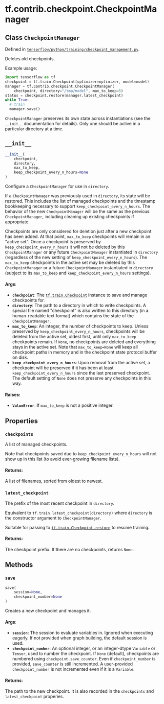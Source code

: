 <div itemscope itemtype="http://developers.google.com/ReferenceObject">
<meta itemprop="name" content="tf.contrib.checkpoint.CheckpointManager" />
<meta itemprop="path" content="Stable" />
<meta itemprop="property" content="checkpoints"/>
<meta itemprop="property" content="latest_checkpoint"/>
<meta itemprop="property" content="__init__"/>
<meta itemprop="property" content="save"/>
</div>

# tf.contrib.checkpoint.CheckpointManager

## Class `CheckpointManager`





Defined in [`tensorflow/python/training/checkpoint_management.py`](/code/stable/tensorflow/python/training/checkpoint_management.py).

Deletes old checkpoints.

Example usage:
```python
import tensorflow as tf
checkpoint = tf.train.Checkpoint(optimizer=optimizer, model=model)
manager = tf.contrib.checkpoint.CheckpointManager(
    checkpoint, directory="/tmp/model", max_to_keep=5)
status = checkpoint.restore(manager.latest_checkpoint)
while True:
  # train
  manager.save()
```

`CheckpointManager` preserves its own state across instantiations (see the
`__init__` documentation for details). Only one should be active in a
particular directory at a time.

<h2 id="__init__"><code>__init__</code></h2>

``` python
__init__(
    checkpoint,
    directory,
    max_to_keep,
    keep_checkpoint_every_n_hours=None
)
```

Configure a `CheckpointManager` for use in `directory`.

If a `CheckpointManager` was previously used in `directory`, its
state will be restored. This includes the list of managed checkpoints and
the timestamp bookkeeping necessary to support
`keep_checkpoint_every_n_hours`. The behavior of the new `CheckpointManager`
will be the same as the previous `CheckpointManager`, including cleaning up
existing checkpoints if appropriate.

Checkpoints are only considered for deletion just after a new checkpoint has
been added. At that point, `max_to_keep` checkpoints will remain in an
"active set". Once a checkpoint is preserved by
`keep_checkpoint_every_n_hours` it will not be deleted by this
`CheckpointManager` or any future `CheckpointManager` instantiated in
`directory` (regardless of the new setting of
`keep_checkpoint_every_n_hours`). The `max_to_keep` checkpoints in the
active set may be deleted by this `CheckpointManager` or a future
`CheckpointManager` instantiated in `directory` (subject to its
`max_to_keep` and `keep_checkpoint_every_n_hours` settings).

#### Args:

* <b>`checkpoint`</b>: The <a href="../../../tf/train/Checkpoint.md"><code>tf.train.Checkpoint</code></a> instance to save and manage
    checkpoints for.
* <b>`directory`</b>: The path to a directory in which to write checkpoints. A
    special file named "checkpoint" is also written to this directory (in a
    human-readable text format) which contains the state of the
    `CheckpointManager`.
* <b>`max_to_keep`</b>: An integer, the number of checkpoints to keep. Unless
    preserved by `keep_checkpoint_every_n_hours`, checkpoints will be
    deleted from the active set, oldest first, until only `max_to_keep`
    checkpoints remain. If `None`, no checkpoints are deleted and everything
    stays in the active set. Note that `max_to_keep=None` will keep all
    checkpoint paths in memory and in the checkpoint state protocol buffer
    on disk.
* <b>`keep_checkpoint_every_n_hours`</b>: Upon removal from the active set, a
    checkpoint will be preserved if it has been at least
    `keep_checkpoint_every_n_hours` since the last preserved checkpoint. The
    default setting of `None` does not preserve any checkpoints in this way.


#### Raises:

* <b>`ValueError`</b>: If `max_to_keep` is not a positive integer.



## Properties

<h3 id="checkpoints"><code>checkpoints</code></h3>

A list of managed checkpoints.

Note that checkpoints saved due to `keep_checkpoint_every_n_hours` will not
show up in this list (to avoid ever-growing filename lists).

#### Returns:

A list of filenames, sorted from oldest to newest.

<h3 id="latest_checkpoint"><code>latest_checkpoint</code></h3>

The prefix of the most recent checkpoint in `directory`.

Equivalent to `tf.train.latest_checkpoint(directory)` where `directory` is
the constructor argument to `CheckpointManager`.

Suitable for passing to <a href="../../../tf/train/Checkpoint.md#restore"><code>tf.train.Checkpoint.restore</code></a> to resume training.

#### Returns:

The checkpoint prefix. If there are no checkpoints, returns `None`.



## Methods

<h3 id="save"><code>save</code></h3>

``` python
save(
    session=None,
    checkpoint_number=None
)
```

Creates a new checkpoint and manages it.

#### Args:

* <b>`session`</b>: The session to evaluate variables in. Ignored when executing
    eagerly. If not provided when graph building, the default session is
    used.
* <b>`checkpoint_number`</b>: An optional integer, or an integer-dtype `Variable` or
    `Tensor`, used to number the checkpoint. If `None` (default),
    checkpoints are numbered using `checkpoint.save_counter`. Even if
    `checkpoint_number` is provided, `save_counter` is still incremented. A
    user-provided `checkpoint_number` is not incremented even if it is a
    `Variable`.


#### Returns:

The path to the new checkpoint. It is also recorded in the `checkpoints`
and `latest_checkpoint` properies.



